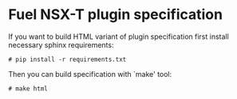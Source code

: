 Fuel NSX-T plugin specification
===============================

If you want to build HTML variant of plugin specification first install
necessary sphinx requirements:

	# pip install -r requirements.txt

Then you can build specification with `make' tool:

	# make html
